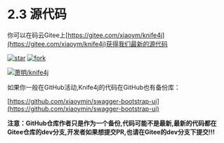 # 2.3 源代码

你可以在码云Gitee上[https://gitee.com/xiaoym/knife4j](https://gitee.com/xiaoym/knife4j)获得我们最新的源代码

[![star](https://gitee.com/xiaoym/knife4j/badge/star.svg?theme=gvp)](https://gitee.com/xiaoym/knife4j/stargazers)
[![fork](https://gitee.com/xiaoym/knife4j/badge/fork.svg?theme=gvp)](https://gitee.com/xiaoym/knife4j/members)


[![萧明/knife4j](https://gitee.com/xiaoym/knife4j/widgets/widget_card.svg?colors=393222,ebdfc1,fffae5,d8ca9f,393222,a28b40)](https://gitee.com/xiaoym/knife4j)


如果你一般在GitHub活动,Knife4j的代码在GitHub也有备份库：


[https://github.com/xiaoymin/swagger-bootstrap-ui](https://github.com/xiaoymin/swagger-bootstrap-ui)

**注意：GitHub仓库作者只是作为一个备份,代码可能不是最新,最新的代码都在Gitee仓库的dev分支,开发者如果想提交PR,也请在Gitee的dev分支下提交!!!**



